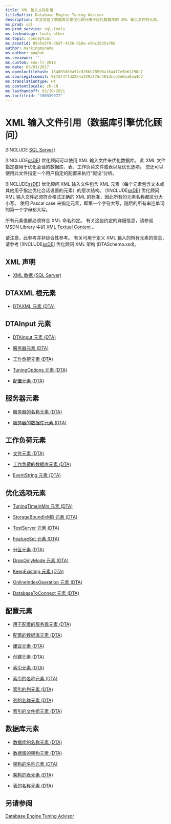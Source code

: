 ```yaml
---
title: XML 输入文件引用
titleSuffix: Database Engine Tuning Advisor
description: 本文总结了数据库引擎优化顾问用于优化数据库的 XML 输入文件的元素。
ms.prod: sql
ms.prod_service: sql-tools
ms.technology: tools-other
ms.topic: conceptual
ms.assetid: 05e5e5f0-d6df-4336-b18e-e9bc2835a766
author: markingmyname
ms.author: maghan
ms.reviewer: ''
ms.custom: seo-lt-2019
ms.date: 03/01/2017
ms.openlocfilehash: 184083d89a57c826bb78596a10a4f7e5b61298c7
ms.sourcegitcommit: 917df4ffd22e4a229af7dc481dcce3ebba0aa4d7
ms.translationtype: HT
ms.contentlocale: zh-CN
ms.lasthandoff: 02/10/2021
ms.locfileid: "100339972"
---
```

# <a name="xml-input-file-reference-database-engine-tuning-advisor"></a>XML 输入文件引用（数据库引擎优化顾问）

 [!INCLUDE [SQL Server](../../includes/applies-to-version/sqlserver.md)]

[!INCLUDE[ssDE](../../includes/ssde-md.md)] 优化顾问可以使用 XML 输入文件来优化数据库。 此 XML 文件指定要用于优化会话的数据库、表、工作负荷文件或表以及优化选项。 您还可以使用此文件指定一个用户指定的配置来执行“假设”分析。  
  
 [!INCLUDE[ssDE](../../includes/ssde-md.md)] 优化顾问 XML 输入文件包含 XML 元素（每个元素包含文本或其他用于指定优化会话设置的元素）的层次结构。 [!INCLUDE[ssDE](../../includes/ssde-md.md)] 优化顾问 XML 输入文件必须符合格式正确的 XML 的标准，因此所有的元素名称都区分大小写。 使用 Pascal case 来指定元素，即第一个字符大写，随后的所有串连单词的第一个字母都大写。  
  
 所有元素值都必须符合 XML 命名约定。 有关这些约定的详细信息，请参阅 MSDN Library 中的 [XML Textual Content](/previous-versions/windows/desktop/ms763742(v=vs.85)) 。  
  
 请注意，此参考并非综合性参考。 有关可用于定义 XML 输入的所有元素的信息，请参考 [!INCLUDE[ssDE](../../includes/ssde-md.md)] 优化顾问 XML 架构 (DTASchema.xsd)。  
  
## <a name="xml-declaration"></a>XML 声明  
  
-   [XML 数据 (SQL Server)](../../relational-databases/xml/xml-data-sql-server.md)  
  
## <a name="dtaxml-root-element"></a>DTAXML 根元素  
  
-   [DTAXML 元素 (DTA)](../../tools/dta/dtaxml-element-dta.md)  
  
## <a name="dtainput-elements"></a>DTAInput 元素  
  
-   [DTAInput 元素 (DTA)](../../tools/dta/dtainput-element-dta.md)  
  
-   [服务器元素 (DTA)](../../tools/dta/server-element-dta.md)  
  
-   [工作负荷元素 (DTA)](../../tools/dta/workload-element-dta.md)  
  
-   [TuningOptions 元素 (DTA)](../../tools/dta/tuningoptions-element-dta.md)  
  
-   [配置元素 (DTA)](../../tools/dta/configuration-element-dta.md)  
  
## <a name="server-elements"></a>服务器元素  
  
-   [服务器的名称元素 (DTA)](../../tools/dta/name-element-for-server-dta.md)  
  
-   [服务器的数据库元素 (DTA)](../../tools/dta/database-element-for-server-dta.md)  
  
## <a name="workload-elements"></a>工作负荷元素  
  
-   [文件元素 (DTA)](../../tools/dta/file-element-dta.md)  
  
-   [工作负荷的数据库元素 (DTA)](../../tools/dta/database-element-for-workload-dta.md)  
  
-   [EventString 元素 (DTA)](../../tools/dta/eventstring-element-dta.md)  
  
## <a name="tuning-options-elements"></a>优化选项元素  
  
-   [TuningTimeInMin 元素 (DTA)](../../tools/dta/tuningtimeinmin-element-dta.md)  
  
-   [StorageBoundInMB 元素 (DTA)](../../tools/dta/storageboundinmb-element-dta.md)  
  
-   [TestServer 元素 (DTA)](../../tools/dta/testserver-element-dta.md)  
  
-   [FeatureSet 元素 (DTA)](../../tools/dta/featureset-element-dta.md)  
  
-   [分区元素 (DTA)](../../tools/dta/partitioning-element-dta.md)  
  
-   [DropOnlyMode 元素 (DTA)](../../tools/dta/droponlymode-element-dta.md)  
  
-   [KeepExisting 元素 (DTA)](../../tools/dta/keepexisting-element-dta.md)  
  
-   [OnlineIndexOperation 元素 (DTA)](../../tools/dta/onlineindexoperation-element-dta.md)  
  
-   [DatabaseToConnect 元素 (DTA)](../../tools/dta/databasetoconnect-element-dta.md)  
  
## <a name="configuration-elements"></a>配置元素  
  
-   [用于配置的服务器元素 (DTA)](../../tools/dta/server-element-for-configuration-dta.md)  
  
-   [配置的数据库元素 (DTA)](../../tools/dta/database-element-for-configuration-dta.md)  
  
-   [建议元素 (DTA)](../../tools/dta/recommendation-element-dta.md)  
  
-   [创建元素 (DTA)](../../tools/dta/create-element-dta.md)  
  
-   [索引元素 (DTA)](../../tools/dta/index-element-dta.md)  
  
-   [索引的名称元素 (DTA)](../../tools/dta/name-element-for-index-dta.md)  
  
-   [索引的列元素 (DTA)](../../tools/dta/column-element-for-index-dta.md)  
  
-   [列的名称元素 (DTA)](../../tools/dta/name-element-for-column-dta.md)  
  
-   [索引的文件组元素 (DTA)](../../tools/dta/filegroup-element-for-index-dta.md)  
  
## <a name="database-elements"></a>数据库元素  
  
-   [数据库的名称元素 (DTA)](../../tools/dta/name-element-for-database-dta.md)  
  
-   [数据库的架构元素 (DTA)](../../tools/dta/schema-element-for-database-dta.md)  
  
-   [架构的名称元素 (DTA)](../../tools/dta/name-element-for-schema-dta.md)  
  
-   [架构的表元素 (DTA)](../../tools/dta/table-element-for-schema-dta.md)  
  
-   [表的名称元素 (DTA)](../../tools/dta/name-element-for-table-dta.md)  
  
## <a name="see-also"></a>另请参阅  
 [Database Engine Tuning Advisor](../../relational-databases/performance/database-engine-tuning-advisor.md)  
  
